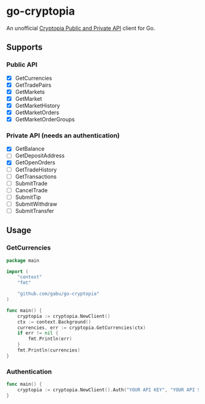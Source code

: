 # go-cryptopia

An unofficial [Cryptopia Public and Private API](https://www.cryptopia.co.nz/Forum/Category/45) client for Go.

## Supports

### Public API

- [x] GetCurrencies
- [x] GetTradePairs
- [x] GetMarkets
- [x] GetMarket
- [x] GetMarketHistory
- [x] GetMarketOrders
- [x] GetMarketOrderGroups

### Private API (needs an authentication)

- [x] GetBalance
- [ ] GetDepositAddress
- [x] GetOpenOrders
- [ ] GetTradeHistory
- [ ] GetTransactions
- [ ] SubmitTrade
- [ ] CancelTrade
- [ ] SubmitTip
- [ ] SubmitWithdraw
- [ ] SubmitTransfer

## Usage

### GetCurrencies

```go
package main

import (
	"context"
	"fmt"

	"github.com/gabu/go-cryptopia"
)

func main() {
	cryptopia := cryptopia.NewClient()
	ctx := context.Background()
	currencies, err := cryptopia.GetCurrencies(ctx)
	if err != nil {
		fmt.Println(err)
	}
	fmt.Println(currencies)
}
```

### Authentication

```go
func main() {
	cryptopia := cryptopia.NewClient().Auth("YOUR API KEY", "YOUR API SECRET")
}
```
